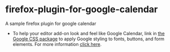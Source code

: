 # firefox-plugin-for-google-calendar
A sample firefox plugin for google calendar

- To help your editor add-on look and feel like Google Calendar, link in [the Google CSS package](https://ssl.gstatic.com/docs/script/css/add-ons1.css) to apply Google styling to fonts, buttons, and form elements. For more information [click here](https://developers.google.com/workspace/add-ons/guides/css).
